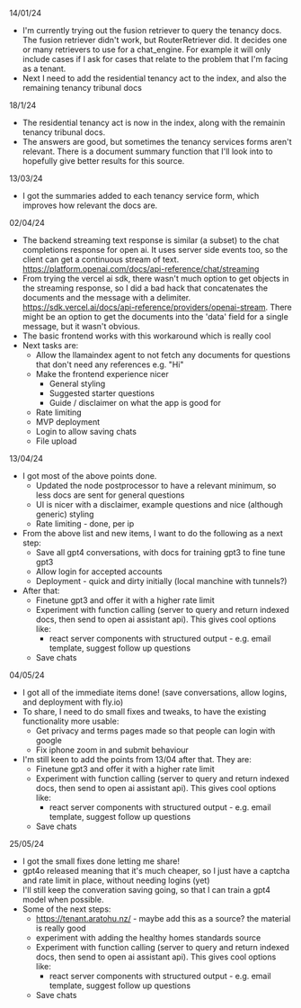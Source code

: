 14/01/24

- I'm currently trying out the fusion retriever to query the tenancy docs.
  The fusion retriever didn't work, but RouterRetriever did. It decides one or many retrievers to use for a chat_engine. For example it will only include cases if I ask for cases that relate to the problem that I'm facing as a tenant.
- Next I need to add the residential tenancy act to the index, and also the remaining tenancy tribunal docs

18/1/24

- The residential tenancy act is now in the index, along with the remainin tenancy tribunal docs.
- The answers are good, but sometimes the tenancy services forms aren't relevant. There is a document summary function that I'll look into to hopefully give better results for this source.

13/03/24

- I got the summaries added to each tenancy service form, which improves how relevant the docs are.

02/04/24

- The backend streaming text response is similar (a subset) to the chat completions response for open ai. It uses server side events too, so the client can get a continuous stream of text. https://platform.openai.com/docs/api-reference/chat/streaming
- From trying the vercel ai sdk, there wasn't much option to get objects in the streaming response, so I did a bad hack that concatenates the documents and the message with a delimiter. https://sdk.vercel.ai/docs/api-reference/providers/openai-stream. There might be an option to get the documents into the 'data' field for a single message, but it wasn't obvious.
- The basic frontend works with this workaround which is really cool
- Next tasks are:
  - Allow the llamaindex agent to not fetch any documents for questions that don't need any references e.g. "Hi"
  - Make the frontend experience nicer
    - General styling
    - Suggested starter questions
    - Guide / disclaimer on what the app is good for
  - Rate limiting
  - MVP deployment
  - Login to allow saving chats
  - File upload

13/04/24

- I got most of the above points done.
  - Updated the node postprocessor to have a relevant minimum, so less docs are sent for general questions
  - UI is nicer with a disclaimer, example questions and nice (although generic) styling
  - Rate limiting - done, per ip
- From the above list and new items, I want to do the following as a next step:
  - Save all gpt4 conversations, with docs for training gpt3 to fine tune gpt3
  - Allow login for accepted accounts
  - Deployment - quick and dirty initially (local manchine with tunnels?)
- After that:
  - Finetune gpt3 and offer it with a higher rate limit
  - Experiment with function calling (server to query and return indexed docs, then send to open ai assistant api). This gives cool options like:
    - react server components with structured output - e.g. email template, suggest follow up questions
  - Save chats

04/05/24

- I got all of the immediate items done! (save conversations, allow logins, and deployment with fly.io)
- To share, I need to do small fixes and tweaks, to have the existing functionality more usable:
  - Get privacy and terms pages made so that people can login with google
  - Fix iphone zoom in and submit behaviour
- I'm still keen to add the points from 13/04 after that. They are:
  - Finetune gpt3 and offer it with a higher rate limit
  - Experiment with function calling (server to query and return indexed docs, then send to open ai assistant api). This gives cool options like:
    - react server components with structured output - e.g. email template, suggest follow up questions
  - Save chats

25/05/24

- I got the small fixes done letting me share!
- gpt4o released meaning that it's much cheaper, so I just have a captcha and rate limit in place, without needing logins (yet)
- I'll still keep the converation saving going, so that I can train a gpt4 model when possible.
- Some of the next steps:
  - https://tenant.aratohu.nz/ - maybe add this as a source? the material is really good
  - experiment with adding the healthy homes standards source
  - Experiment with function calling (server to query and return indexed docs, then send to open ai assistant api). This gives cool options like:
    - react server components with structured output - e.g. email template, suggest follow up questions
  - Save chats
